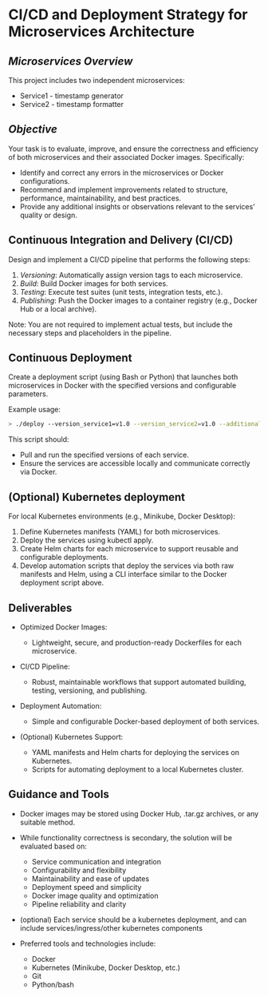 # CI/CD and Deployment Strategy for Microservices Architecture

## *Microservices Overview*

This project includes two independent microservices:

* Service1 - timestamp generator
* Service2 - timestamp formatter

## *Objective*

Your task is to evaluate, improve, and ensure the correctness and efficiency of both microservices and their associated Docker images. Specifically:

* Identify and correct any errors in the microservices or Docker configurations.
* Recommend and implement improvements related to structure, performance, maintainability, and best practices.
* Provide any additional insights or observations relevant to the services’ quality or design.

## Continuous Integration and Delivery (CI/CD)

Design and implement a CI/CD pipeline that performs the following steps:

1. *Versioning*: Automatically assign version tags to each microservice.
2. *Build*: Build Docker images for both services.
3. *Testing*: Execute test suites (unit tests, integration tests, etc.).
4. *Publishing*: Push the Docker images to a container registry (e.g., Docker Hub or a local archive).

Note: You are not required to implement actual tests, but include the necessary steps and placeholders in the pipeline.

## Continuous Deployment

Create a deployment script (using Bash or Python) that launches both microservices in Docker with the specified versions and configurable parameters.

Example usage:

```bash
> ./deploy --version_service1=v1.0 --version_service2=v1.0 --additional_param_1=5
```

This script should:

* Pull and run the specified versions of each service.
* Ensure the services are accessible locally and communicate correctly via Docker.

## (Optional) Kubernetes deployment

For local Kubernetes environments (e.g., Minikube, Docker Desktop):

1. Define Kubernetes manifests (YAML) for both microservices.
2. Deploy the services using kubectl apply.
3. Create Helm charts for each microservice to support reusable and configurable deployments.
4. Develop automation scripts that deploy the services via both raw manifests and Helm, using a CLI interface similar to the Docker deployment script above.

## Deliverables

* Optimized Docker Images:
  * Lightweight, secure, and production-ready Dockerfiles for each microservice.

* CI/CD Pipeline:
  * Robust, maintainable workflows that support automated building, testing, versioning, and publishing.

* Deployment Automation:
  * Simple and configurable Docker-based deployment of both services.

* (Optional) Kubernetes Support:
  * YAML manifests and Helm charts for deploying the services on Kubernetes.
  * Scripts for automating deployment to a local Kubernetes cluster.

## Guidance and Tools

* Docker images may be stored using Docker Hub, .tar.gz archives, or any suitable method.
* While functionality correctness is secondary, the solution will be evaluated based on:
  * Service communication and integration
  * Configurability and flexibility
  * Maintainability and ease of updates
  * Deployment speed and simplicity
  * Docker image quality and optimization
  * Pipeline reliability and clarity
* (optional) Each service should be a kubernetes deployment, and can include services/ingress/other kubernetes components

* Preferred tools and technologies include:
  * Docker
  * Kubernetes (Minikube, Docker Desktop, etc.)
  * Git
  * Python/bash
